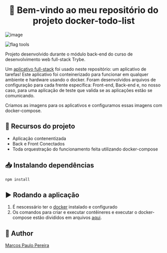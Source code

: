 <h1 align="center">🎉 Bem-vindo ao meu repositório do projeto docker-todo-list </h1>

![image](https://user-images.githubusercontent.com/104791582/198828062-8ccc4aed-f5b6-4631-9a4e-eccd426ab1d8.png)

![flag tools](https://img.shields.io/badge/Tools-VScode%20|%20Docker-blue)

<p>Projeto desenvolvido durante o módulo back-end do curso de desenvolvimento web full-stack Trybe.</p>
<p>Um <a href='https://github.com/tryber/sd-023-b-project-docker-todo-list/tree/master/docker/todo-app'>aplicativo full-stack</a> foi usado neste repositório: um aplicativo de tarefas! Este aplicativo foi conteinerizado para funcionar em qualquer ambiente e hardware usando o docker. Foram desenvolvidos arquivos de configuração para cada frente específica: Front-end, Back-end e, no nosso caso, para uma aplicação de teste que valida se as aplicações estão se comunicando.</p>
<p>Criamos as imagens para os aplicativos e configuramos essas imagens com docker-compose.</p>

## 🔨 Recursos do projeto

<ul>
<li>Aplicação contenentizada</li>
<li>Back e Front Conectados</li>
<li>Toda orquestração do funcionamento feita utilizando docker-compose</li>
</ul>

## 📥 Instalando dependências

```bash
npm install
``` 

## ▶️ Rodando a aplicação

<ol>
<li>É nescessário ter o <a href='https://www.docker.com/'>docker</a> instalado e configurado</li>
<li>Os comandos para criar e executar contêineres e executar o docker-compose estão divididos em arquivos <a href='https://github.com/m4rcos-dev/BackEnd-project-docker-todo-list/tree/main/docker/docker-commands'>aqui</a>.</li>
</ol>

## 🧔 Author

<div class="badge-base LI-profile-badge" data-locale="pt_BR" data-size="medium" data-theme="dark" data-type="VERTICAL" data-vanity="dev-marcospaulo" data-version="v1"><a class="badge-base__link LI-simple-link" href="https://br.linkedin.com/in/dev-marcospaulo?trk=profile-badge">Marcos Paulo Pereira</a></div>
